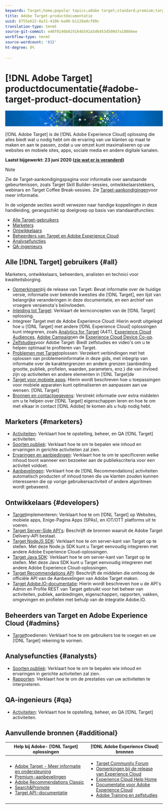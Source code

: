 ```yaml
---
keywords: Target;home;popular topics;adobe target;standard;premium;target documentation;adobe target documentation
title: Adobe Target-productdocumentatie
uuid: 8755e622-8a31-4106-ba90-b1128a0cf89c
translation-type: tm+mt
source-git-commit: e48f0146b819164b592a5d6453d500d7a10084ee
workflow-type: tm+mt
source-wordcount: '632'
ht-degree: 0%

---
```



# [!DNL Adobe Target] productdocumentatie{#adobe-target-product-documentation}

![banner](assets/target-home-banner-simple.png)

[!DNL Adobe Target] is de [!DNL Adobe Experience Cloud] oplossing die alles biedt wat u nodig hebt om de ervaring van uw klanten op maat te maken en aan te passen, zodat u uw omzet kunt maximaliseren op uw websites en mobiele sites, apps, sociale media en andere digitale kanalen.

**Laatst bijgewerkt: 23 juni 2020 ([zie wat er is veranderd](r-release-notes/doc-change.md))**

>[!NOTE]
>
>Zie de Target-aankondigingspagina voor informatie over aanstaande gebeurtenissen, zoals Target Skill Builder-sessies, ontwikkelaarstekkers, webinars en Target Coffee Break-sessies. Zie [Target-aankondigingen](/help/r-release-notes/target-announcements.md)voor meer informatie.

In de volgende secties wordt verwezen naar handige koppelingen in deze handleiding, gerangschikt op doelgroep op basis van standaardfuncties:

- [Alle Target-gebruikers](#all)
- [Marketers](#marketers)
- [Ontwikkelaars](#developers)
- [Beheerders van Target en Adobe Experience Cloud](#admins)
- [Analysefuncties](#analysts)
- [QA-ingenieurs](#qa)

## Alle [!DNL Target] gebruikers {#all}

Marketers, ontwikkelaars, beheerders, analisten en technici voor kwaliteitsborging.

- [Opmerkingen](r-release-notes/release-notes.md)bij de release van Target: Bevat informatie over de huidige versie, informatie over bekende kwesties die [!DNL Target], een lijst van belangrijke veranderingen in deze documentatie, en een archief van vroegere versienota&#39;s beïnvloeden.
- [Inleiding tot Target](c-intro/intro.md): Verklaart de kernconcepten van de [!DNL Target] oplossing.
- Integreer Target met de Adobe Experience Cloud: Hierin wordt uitgelegd hoe u [!DNL Target] met andere [!DNL Experience Cloud] oplossingen kunt integreren, zoals [Analytics for Target](/help/c-integrating-target-with-mac/a4t/a4t.md) (A4T), [Experience Cloud Audiences](/help/c-integrating-target-with-mac/mmp.md), [Adobe Campaign](/help/c-integrating-target-with-mac/campaign-and-target.md)en de [Experience Cloud Device Co-op](/help/c-integrating-target-with-mac/experience-cloud-device-co-op.md).
- [Zelfstudies](https://docs.adobe.com/content/help/en/target-learn/tutorials/overview.html)voor Adobe Target: Biedt zelfstudies en video&#39;s om u te helpen optimaal te profiteren van Target.
- [Problemen met Target](r-troubleshooting-target/troubleshooting-target.md)oplossen: Verzekert verbindingen met het oplossen van problemeninformatie in deze gids, met inbegrip van informatie over de karaktergrenzen en andere grenzen (aanbieding grootte, publiek, profielen, waarden, parameters, enz.) die van invloed zijn op activiteiten en andere elementen in [!DNL Target]de
- [Target voor mobiele apps](c-target-mobile-app/target-mobile-app.md): Hierin wordt beschreven hoe u toepassingen voor mobiele apparaten kunt optimaliseren en aanpassen aan uw wensen. [!DNL Target]
- [Bronnen en contactgegevens](cmp-resources-and-contact-information.md): Verstrekt informatie over extra middelen om u te helpen over [!DNL Target] eigenschappen leren en hoe te om met elkaar in contact [!DNL Adobe] te komen als u hulp nodig hebt.

## Marketers {#marketers}

- [Activiteiten](c-activities/activities.md): Verklaart hoe te opstelling, beheer, en QA [!DNL Target] activiteiten.
- [Soorten publiek](c-target/target.md): Verklaart hoe te om te bepalen wie inhoud en ervaringen in gerichte activiteiten zal zien.
- [Ervaringen en aanbiedingen](c-experiences/experiences.md): Verklaart hoe te om te specificeren welke inhoud toont wanneer een bezoeker aan de publiekscriteria voor een activiteit voldoet.
- [Aanbevelingen](c-recommendations/recommendations.md): Verklaart hoe de [!DNL Recommendations] activiteiten automatisch producten of inhoud tonen die uw klanten zouden kunnen interesseren die op vorige gebruikersactiviteit of andere algoritmen wordt gebaseerd.

## Ontwikkelaars {#developers}

- [Target](c-implementing-target/implementing-target.md)implementeren: Verklaart hoe te om [!DNL Target] op Websites, mobiele apps, Enige-Pagina Apps (SPAs), en iOT/OTT platforms uit te voeren.
- [Target Server-Side API&#39;s](https://developers.adobetarget.com/api/delivery-api/): Beschrijft de bronnen waaruit de Adobe Target Delivery-API bestaat.
- [Target NodeJS SDK](https://github.com/adobe/target-nodejs-sdk): Verklaart hoe te om server-kant van Target op te stellen. Met deze Node.js SDK kunt u Target eenvoudig integreren met andere Adobe Experience Cloud-oplossingen.
- [Target Java SDK](https://github.com/adobe/target-java-sdk): Verklaart hoe te om server-kant van Target op te stellen. Met deze Java SDK kunt u Target eenvoudig integreren met andere Adobe Experience Cloud-oplossingen.
- [Target Recommendations API](https://developers.adobetarget.com/api/recommendations/): Beschrijft de middelen die omhoog de officiële API van de Aanbevelingen van Adobe Target maken.
- [Target Adobe.IO-documentatie](http://developers.adobetarget.com/api/#introduction): Hierin wordt beschreven hoe u de API&#39;s Admin en Profile REST van Target gebruikt voor het beheer van activiteiten, publiek, aanbiedingen, eigenschappen, rapporten, vakken, omgevingen en profielen met behulp van de integratie Adobe.IO.

## Beheerders van Target en Adobe Experience Cloud {#admins}

- [Target](administrating-target/administrating-target.md)toedienen: Verklaart hoe te om gebruikers toe te voegen en uw [!DNL Target] rekening te vormen.

## Analysefuncties {#analysts}

- [Soorten publiek](c-target/target.md): Verklaart hoe te om te bepalen wie inhoud en ervaringen in gerichte activiteiten zal zien.
- [Rapporten](c-reports/reports.md): Verklaart hoe te om de prestaties van uw activiteiten te interpreteren.

## QA-ingenieurs {#qa}

- [Activiteiten](c-activities/activities.md): Verklaart hoe te opstelling, beheer, en QA [!DNL Target] activiteiten.

## Aanvullende bronnen {#additional}

| Help bij Adobe- [!DNL Target] oplossingen | [!DNL Adobe Experience Cloud] bronnen |
|--- |--- |
| <ul><li>[Adobe Target - Meer informatie en ondersteuning](https://helpx.adobe.com/support/target.html)</li><li>[Premium-aanbevelingen](c-recommendations/recommendations.md)</li><li>[Adobe Recommendations Classic](/help/assets/adobe-recommendations-classic.pdf)</li><li>[Search&amp;Promote](https://docs.adobe.com/content/help/en/search-promote/using/sp-home.html)</li><li>[Target API-documentatie](c-implementing-target/c-api-and-sdk-overview/api-and-sdk-overview.md)</li></ul> | <ul><li>[Target Community Forum](https://forums.adobe.com/community/experience-cloud/marketing-cloud/target)</li><li>[Opmerkingen bij de release van Experience Cloud](https://docs.adobe.com/content/help/en/release-notes/experience-cloud/current.html)</li><li>[Experience Cloud Help Home](https://helpx.adobe.com/support/experience-cloud.html)</li><li>[Documentatie voor Adobe Experience Cloud](https://docs.adobe.com/content/help/en/experience-cloud/user-guides/home.html)</li><li>[Adobe Training en zelfstudies](https://helpx.adobe.com/learning.html?promoid=KAUDK)</li></ul> |  |
